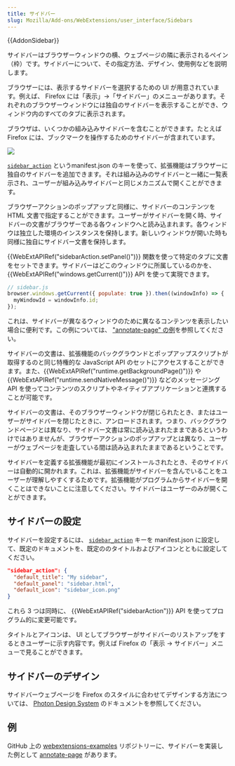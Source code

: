 ```yaml
---
title: サイドバー
slug: Mozilla/Add-ons/WebExtensions/user_interface/Sidebars
---
```


{{AddonSidebar}}

サイドバーはブラウザーウィンドウの横、ウェブページの隣に表示されるペイン（枠）です。サイドバーについて、その指定方法、デザイン、使用例などを説明します。

ブラウザーには、表示するサイドバーを選択するための UI が用意されています。例えば、 Firefox には「表示」→「サイドバー」のメニューがあります。それぞれのブラウザーウィンドウには独自のサイドバーを表示することができ、ウィンドウ内のすべてのタブに表示されます。

ブラウザは、いくつかの組み込みサイドバーを含むことができます。たとえば Firefox には、ブックマークを操作するためのサイドバーが含まれています。

![](bookmarks-sidebar.png)

[`sidebar_action`](/ja/docs/Mozilla/Add-ons/WebExtensions/manifest.json/sidebar_action) というmanifest.json のキーを使って、拡張機能はブラウザーに独自のサイドバーを追加できます。それは組み込みのサイドバーと一緒に一覧表示され、ユーザーが組み込みサイドバーと同じメカニズムで開くことができます。

ブラウザーアクションのポップアップと同様に、サイドバーのコンテンツを HTML 文書で指定することができます。ユーザーがサイドバーを開く時、サイドバーの文書がブラウザーである各ウィンドウへと読み込まれます。各ウィンドウは独立した環境のインスタンスを保持します。新しいウィンドウが開いた時も同様に独自にサイドバー文書を保持します。

{{WebExtAPIRef("sidebarAction.setPanel()")}} 関数を使って特定のタブに文書をセットできます。サイドバーはどこのウィンドウに所属しているのかを、 {{WebExtAPIRef("windows.getCurrent()")}} API を使って実現できます。

```js
// sidebar.js
browser.windows.getCurrent({ populate: true }).then((windowInfo) => {
  myWindowId = windowInfo.id;
});
```

これは、サイドバーが異なるウィンドウのために異なるコンテンツを表示したい場合に便利です。この例については、 ["annotate-page" の例](https://github.com/mdn/webextensions-examples/tree/master/annotate-page)を参照してください。

サイドバーの文書は、拡張機能のバックグラウンドとポップアップスクリプトが取得するのと同じ特権的な JavaScript API のセットにアクセスすることができます。また、{{WebExtAPIRef("runtime.getBackgroundPage()")}} や {{WebExtAPIRef("runtime.sendNativeMessage()")}} などのメッセージング API を使ってコンテンツのスクリプトやネイティブアプリケーションと連携することが可能です。

サイドバーの文書は、そのブラウザーウィンドウが閉じられたとき、またはユーザーがサイドバーを閉じたときに、アンロードされます。つまり、バックグラウンドページとは異なり、サイドバー文書は常に読み込まれたままであるというわけではありませんが、ブラウザーアクションのポップアップとは異なり、ユーザーがウェブページを走査している間は読み込まれたままであるということです。

サイドバーを定義する拡張機能が最初にインストールされたとき、そのサイドバーは自動的に開かれます。これは、拡張機能がサイドバーを含んでいることをユーザーが理解しやすくするためです。拡張機能がプログラムからサイドバーを開くことはできないことに注意してください。サイドバーはユーザーのみが開くことができます。

## サイドバーの設定

サイドバーを設定するには、 [`sidebar_action`](/ja/docs/Mozilla/Add-ons/WebExtensions/manifest.json/sidebar_action) キーを manifest.json に設定して、既定のドキュメントを、既定ののタイトルおよびアイコンとともに設定してください。

```json
"sidebar_action": {
  "default_title": "My sidebar",
  "default_panel": "sidebar.html",
  "default_icon": "sidebar_icon.png"
}
```

これら 3 つは同時に、 {{WebExtAPIRef("sidebarAction")}} API を使ってプログラム的に変更可能です。

タイトルとアイコンは、 UI としてブラウザーがサイドバーのリストアップをするときユーザーに示す内容です。例えば Firefox の「表示 → サイドバー」メニューで見ることができます。

## サイドバーのデザイン

サイドバーウェブページを Firefox のスタイルに合わせてデザインする方法については、 [Photon Design System](https://design.firefox.com/photon/index.html) のドキュメントを参照してください。

## 例

GitHub 上の [webextensions-examples](https://github.com/mdn/webextensions-examples) リポジトリーに、サイドバーを実装した例として [annotate-page](https://github.com/mdn/webextensions-examples/tree/master/annotate-page) があります。
